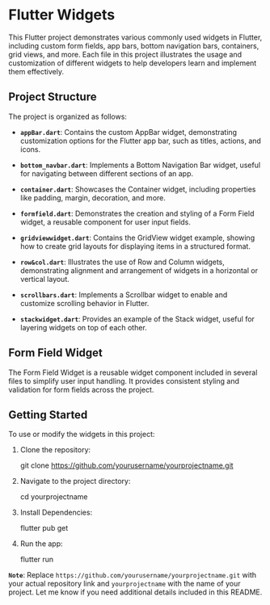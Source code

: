 # Flutter Widgets

This Flutter project demonstrates various commonly used widgets in Flutter, including custom form fields, app bars, bottom navigation bars, containers, grid views, and more. Each file in this project illustrates the usage and customization of different widgets to help developers learn and implement them effectively.

## Project Structure

The project is organized as follows:

- **`appBar.dart`**: Contains the custom AppBar widget, demonstrating customization options for the Flutter app bar, such as titles, actions, and icons.
  
- **`bottom_navbar.dart`**: Implements a Bottom Navigation Bar widget, useful for navigating between different sections of an app.
  
- **`container.dart`**: Showcases the Container widget, including properties like padding, margin, decoration, and more.
  
- **`formfield.dart`**: Demonstrates the creation and styling of a Form Field widget, a reusable component for user input fields.
  
- **`gridviewwidget.dart`**: Contains the GridView widget example, showing how to create grid layouts for displaying items in a structured format.
  
- **`row&col.dart`**: Illustrates the use of Row and Column widgets, demonstrating alignment and arrangement of widgets in a horizontal or vertical layout.
  
- **`scrollbars.dart`**: Implements a Scrollbar widget to enable and customize scrolling behavior in Flutter.
  
- **`stackwidget.dart`**: Provides an example of the Stack widget, useful for layering widgets on top of each other.

## Form Field Widget

The Form Field Widget is a reusable widget component included in several files to simplify user input handling. It provides consistent styling and validation for form fields across the project.

## Getting Started

To use or modify the widgets in this project:

1. Clone the repository:
   
   git clone https://github.com/yourusername/yourprojectname.git

2. Navigate to the project directory:

   cd yourprojectname

3. Install Dependencies:

   flutter pub get

4. Run the app:

   flutter run

**`Note`**: Replace `https://github.com/yourusername/yourprojectname.git` with your actual repository link and `yourprojectname` with the name of your project. Let me know if you need additional details included in this README.

